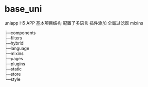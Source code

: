 # base_uni
uniapp H5 APP 基本项目结构 配置了多语言 插件添加 全局过滤器 mixins  
  
  
├─components  
├─filters  
├─hybrid  
├─language  
├─mixins  
├─pages  
├─plugins  
├─static  
├─store  
└─style